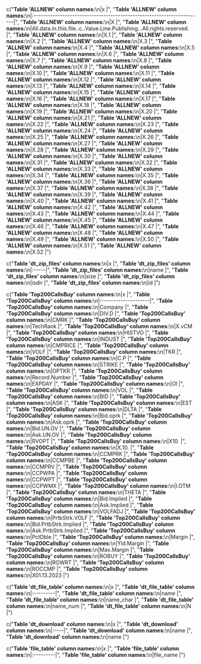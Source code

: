 c("**Table 'ALLNEW' column names:**\n|x                                                                      |", "**Table 'ALLNEW' column names:**\n|:----------------------------------------------------------------------|", "**Table 'ALLNEW' column names:**\n|X                                                                      |", "**Table 'ALLNEW' column names:**\n|All.data.in.this.file..c..Value.Line.Publishing...All.rights.reserved. |", "**Table 'ALLNEW' column names:**\n|X.1                                                                    |", 
"**Table 'ALLNEW' column names:**\n|X.2                                                                    |", "**Table 'ALLNEW' column names:**\n|X.3                                                                    |", "**Table 'ALLNEW' column names:**\n|X.4                                                                    |", "**Table 'ALLNEW' column names:**\n|X.5                                                                    |", "**Table 'ALLNEW' column names:**\n|X.6                                                                    |", 
"**Table 'ALLNEW' column names:**\n|X.7                                                                    |", "**Table 'ALLNEW' column names:**\n|X.8                                                                    |", "**Table 'ALLNEW' column names:**\n|X.9                                                                    |", "**Table 'ALLNEW' column names:**\n|X.10                                                                   |", "**Table 'ALLNEW' column names:**\n|X.11                                                                   |", 
"**Table 'ALLNEW' column names:**\n|X.12                                                                   |", "**Table 'ALLNEW' column names:**\n|X.13                                                                   |", "**Table 'ALLNEW' column names:**\n|X.14                                                                   |", "**Table 'ALLNEW' column names:**\n|X.15                                                                   |", "**Table 'ALLNEW' column names:**\n|X.16                                                                   |", 
"**Table 'ALLNEW' column names:**\n|X.17                                                                   |", "**Table 'ALLNEW' column names:**\n|X.18                                                                   |", "**Table 'ALLNEW' column names:**\n|X.19                                                                   |", "**Table 'ALLNEW' column names:**\n|X.20                                                                   |", "**Table 'ALLNEW' column names:**\n|X.21                                                                   |", 
"**Table 'ALLNEW' column names:**\n|X.22                                                                   |", "**Table 'ALLNEW' column names:**\n|X.23                                                                   |", "**Table 'ALLNEW' column names:**\n|X.24                                                                   |", "**Table 'ALLNEW' column names:**\n|X.25                                                                   |", "**Table 'ALLNEW' column names:**\n|X.26                                                                   |", 
"**Table 'ALLNEW' column names:**\n|X.27                                                                   |", "**Table 'ALLNEW' column names:**\n|X.28                                                                   |", "**Table 'ALLNEW' column names:**\n|X.29                                                                   |", "**Table 'ALLNEW' column names:**\n|X.30                                                                   |", "**Table 'ALLNEW' column names:**\n|X.31                                                                   |", 
"**Table 'ALLNEW' column names:**\n|X.32                                                                   |", "**Table 'ALLNEW' column names:**\n|X.33                                                                   |", "**Table 'ALLNEW' column names:**\n|X.34                                                                   |", "**Table 'ALLNEW' column names:**\n|X.35                                                                   |", "**Table 'ALLNEW' column names:**\n|X.36                                                                   |", 
"**Table 'ALLNEW' column names:**\n|X.37                                                                   |", "**Table 'ALLNEW' column names:**\n|X.38                                                                   |", "**Table 'ALLNEW' column names:**\n|X.39                                                                   |", "**Table 'ALLNEW' column names:**\n|X.40                                                                   |", "**Table 'ALLNEW' column names:**\n|X.41                                                                   |", 
"**Table 'ALLNEW' column names:**\n|X.42                                                                   |", "**Table 'ALLNEW' column names:**\n|X.43                                                                   |", "**Table 'ALLNEW' column names:**\n|X.44                                                                   |", "**Table 'ALLNEW' column names:**\n|X.45                                                                   |", "**Table 'ALLNEW' column names:**\n|X.46                                                                   |", 
"**Table 'ALLNEW' column names:**\n|X.47                                                                   |", "**Table 'ALLNEW' column names:**\n|X.48                                                                   |", "**Table 'ALLNEW' column names:**\n|X.49                                                                   |", "**Table 'ALLNEW' column names:**\n|X.50                                                                   |", "**Table 'ALLNEW' column names:**\n|X.51                                                                   |", 
"**Table 'ALLNEW' column names:**\n|X.52                                                                   |")

c("**Table 'dt_zip_files' column names:**\n|x     |", "**Table 'dt_zip_files' column names:**\n|:-----|", "**Table 'dt_zip_files' column names:**\n|name  |", "**Table 'dt_zip_files' column names:**\n|size  |", "**Table 'dt_zip_files' column names:**\n|isdir |", "**Table 'dt_zip_files' column names:**\n|id    |")

c("**Table 'Top200CallsBuy' column names:**\n|x                    |", "**Table 'Top200CallsBuy' column names:**\n|:--------------------|", "**Table 'Top200CallsBuy' column names:**\n|Company              |", "**Table 'Top200CallsBuy' column names:**\n|DIV.D                |", "**Table 'Top200CallsBuy' column names:**\n|CMRK                 |", "**Table 'Top200CallsBuy' column names:**\n|TechRank             |", "**Table 'Top200CallsBuy' column names:**\n|X.vCM                |", "**Table 'Top200CallsBuy' column names:**\n|HISTVO               |", 
"**Table 'Top200CallsBuy' column names:**\n|INDUST               |", "**Table 'Top200CallsBuy' column names:**\n|CMPRICE              |", "**Table 'Top200CallsBuy' column names:**\n|VOLF                 |", "**Table 'Top200CallsBuy' column names:**\n|TKR                  |", "**Table 'Top200CallsBuy' column names:**\n|C.P                  |", "**Table 'Top200CallsBuy' column names:**\n|STRIKE               |", "**Table 'Top200CallsBuy' column names:**\n|OPTKR                |", "**Table 'Top200CallsBuy' column names:**\n|Record.Number        |", 
"**Table 'Top200CallsBuy' column names:**\n|EXPDAY               |", "**Table 'Top200CallsBuy' column names:**\n|OI                   |", "**Table 'Top200CallsBuy' column names:**\n|VOL                  |", "**Table 'Top200CallsBuy' column names:**\n|BID                  |", "**Table 'Top200CallsBuy' column names:**\n|ASK                  |", "**Table 'Top200CallsBuy' column names:**\n|EST                  |", "**Table 'Top200CallsBuy' column names:**\n|DLTA                 |", "**Table 'Top200CallsBuy' column names:**\n|Bid.oprk             |", 
"**Table 'Top200CallsBuy' column names:**\n|Ask.oprk             |", "**Table 'Top200CallsBuy' column names:**\n|Bid.UN.OV            |", "**Table 'Top200CallsBuy' column names:**\n|Ask.UN.OV            |", "**Table 'Top200CallsBuy' column names:**\n|RVOPT                |", "**Table 'Top200CallsBuy' column names:**\n|X10.                 |", "**Table 'Top200CallsBuy' column names:**\n|X.10.                |", "**Table 'Top200CallsBuy' column names:**\n|CCMPRK               |", "**Table 'Top200CallsBuy' column names:**\n|CCMPBE               |", 
"**Table 'Top200CallsBuy' column names:**\n|CCMPRV               |", "**Table 'Top200CallsBuy' column names:**\n|CCPWPA               |", "**Table 'Top200CallsBuy' column names:**\n|CCPWPT               |", "**Table 'Top200CallsBuy' column names:**\n|CCPWMX               |", "**Table 'Top200CallsBuy' column names:**\n|I.OTM                |", "**Table 'Top200CallsBuy' column names:**\n|THETA                |", "**Table 'Top200CallsBuy' column names:**\n|Bid.Implied          |", "**Table 'Top200CallsBuy' column names:**\n|Ask.Implied          |", 
"**Table 'Top200CallsBuy' column names:**\n|VOLFADJ              |", "**Table 'Top200CallsBuy' column names:**\n|PrtbStrk.VOLF        |", "**Table 'Top200CallsBuy' column names:**\n|Bid.PrtbStrk.Implied |", "**Table 'Top200CallsBuy' column names:**\n|Ask.PrtbStrk.Implied |", "**Table 'Top200CallsBuy' column names:**\n|PctDble              |", "**Table 'Top200CallsBuy' column names:**\n|Margin               |", "**Table 'Top200CallsBuy' column names:**\n|Yld.Margin           |", "**Table 'Top200CallsBuy' column names:**\n|Max.Margin           |", 
"**Table 'Top200CallsBuy' column names:**\n|ROBUY                |", "**Table 'Top200CallsBuy' column names:**\n|ROWRT                |", "**Table 'Top200CallsBuy' column names:**\n|ROCCMP               |", "**Table 'Top200CallsBuy' column names:**\n|X01.13.2023          |")

c("**Table 'dt_file_table' column names:**\n|x         |", "**Table 'dt_file_table' column names:**\n|:---------|", "**Table 'dt_file_table' column names:**\n|name      |", "**Table 'dt_file_table' column names:**\n|name_char |", "**Table 'dt_file_table' column names:**\n|name_num  |", "**Table 'dt_file_table' column names:**\n|N         |")

c("**Table 'dt_download' column names:**\n|x    |", "**Table 'dt_download' column names:**\n|:----|", "**Table 'dt_download' column names:**\n|name |", "**Table 'dt_download' column names:**\n|name |")

c("**Table 'file_table' column names:**\n|x         |", "**Table 'file_table' column names:**\n|:---------|", "**Table 'file_table' column names:**\n|file_name |")
